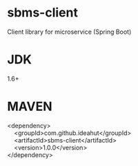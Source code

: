 # sbms-client
Client library for microservice (Spring Boot)

# JDK 
1.6+

# MAVEN
&lt;dependency&gt;<br/>
&nbsp;&nbsp;&nbsp;&nbsp;&lt;groupId&gt;com.github.ideahut&lt;/groupId&gt;<br/>
&nbsp;&nbsp;&nbsp;&nbsp;&lt;artifactId&gt;sbms-client&lt;/artifactId&gt;<br/>
&nbsp;&nbsp;&nbsp;&nbsp;&lt;version&gt;1.0.0&lt;/version&gt;<br/>
&lt;/dependency&gt;<br/>